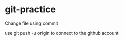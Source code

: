 # git-practice
Change file using commit

use git push -u origin to connect to the github account       
